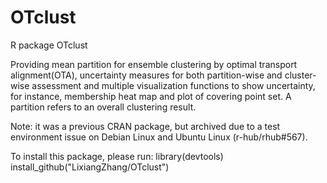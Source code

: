 # OTclust
R package OTclust

Providing mean partition for ensemble clustering by optimal transport alignment(OTA), uncertainty measures for both partition-wise and cluster-wise assessment and multiple visualization functions to show uncertainty, for instance, membership heat map and plot of covering point set. A partition refers to an overall clustering result.

Note: it was a previous CRAN package, but archived due to a test environment issue on Debian Linux and Ubuntu Linux (r-hub/rhub#567).

To install this package, please run:
library(devtools)
install_github("LixiangZhang/OTclust")

